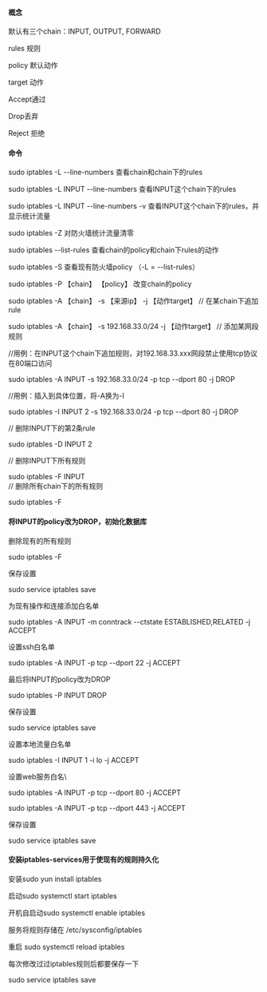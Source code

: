 #### 概念

默认有三个chain：INPUT, OUTPUT, FORWARD

rules 规则

policy  默认动作

target 动作

Accept通过

Drop丢弃

Reject 拒绝





#### 命令

sudo iptables -L --line-numbers  查看chain和chain下的rules

sudo iptables -L INPUT --line-numbers   查看INPUT这个chain下的rules

sudo iptables -L INPUT --line-numbers  -v  查看INPUT这个chain下的rules，并显示统计流量

sudo iptables -Z  对防火墙统计流量清零

sudo iptables --list-rules    查看chain的policy和chain下rules的动作

sudo iptables -S  查看现有防火墙policy  （-L  =  --list-rules）

sudo iptables -P 【chain】 【policy】   改变chain的policy

sudo iptables -A 【chain】 -s 【来源ip】 -j  【动作target】   // 在某chain下追加rule

sudo iptables -A 【chain】 -s 192.168.33.0/24  -j  【动作target】   // 添加某网段规则

//用例：在INPUT这个chain下追加规则，对192.168.33.xxx网段禁止使用tcp协议在80端口访问

sudo iptables -A INPUT -s 192.168.33.0/24 -p tcp --dport 80  -j  DROP

//用例：插入到具体位置，将-A换为-I

sudo iptables -I INPUT  2  -s 192.168.33.0/24 -p tcp --dport 80  -j  DROP

// 删除INPUT下的第2条rule

sudo iptables -D  INPUT  2

// 删除INPUT下所有规则

sudo iptables -F INPUT  
// 删除所有chain下的所有规则

sudo iptables -F



#### 将INPUT的policy改为DROP，初始化数据库

删除现有的所有规则

sudo iptables -F  

保存设置

sudo service iptables save 

为现有操作和连接添加白名单

sudo iptables -A INPUT -m conntrack --ctstate ESTABLISHED,RELATED -j ACCEPT

设置ssh白名单

sudo iptables -A INPUT -p tcp --dport 22 -j ACCEPT

最后将INPUT的policy改为DROP

sudo iptables -P INPUT DROP

保存设置

sudo service iptables save 

设置本地流量白名单

sudo iptables -I INPUT 1 -i lo -j ACCEPT

设置web服务白名\

sudo iptables -A INPUT  -p tcp --dport 80 -j ACCEPT

sudo iptables -A INPUT  -p tcp --dport 443 -j ACCEPT

保存设置

sudo service iptables save 





#### 安装iptables-services用于使现有的规则持久化

安装sudo yun install iptables

启动sudo systemctl start iptables

开机自启动sudo systemctl enable iptables

服务将规则存储在 /etc/sysconfig/iptables

重启 sudo systemctl reload iptables

每次修改过过iptables规则后都要保存一下

sudo service iptables save

